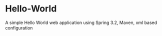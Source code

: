 Hello-World
===========

A simple Hello World web application using Spring 3.2, Maven, xml based configuration
